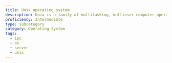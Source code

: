 ```yaml
---
title: Unix operating system
description: Unix is a family of multitasking, multiuser computer operating systems that derive from the original AT&T UNIX™, developed in the 1970s at the Bell Labs research center
proficiency: Intermediate
type: subcategory
category: Operating System
tags:
  - ipc
  - os
  - server
  - unix
---
```

